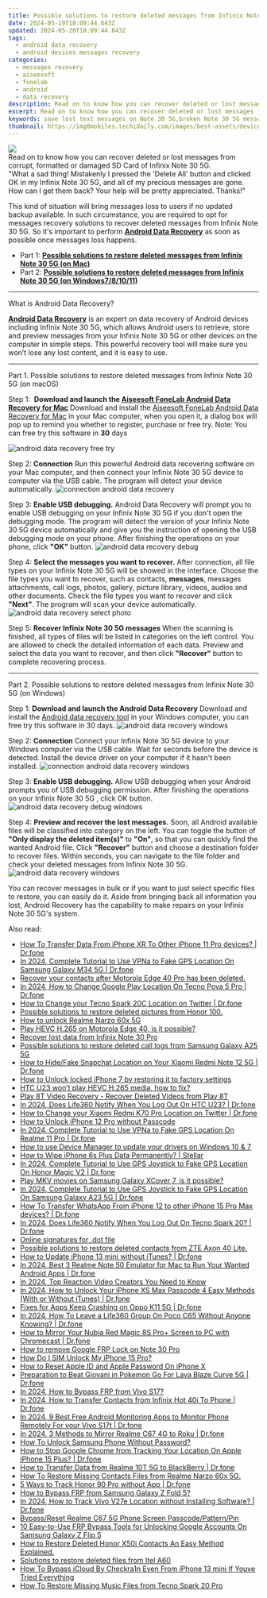 ```yaml
---
title: Possible solutions to restore deleted messages from Infinix Note 30 5G
date: 2024-05-19T18:09:44.643Z
updated: 2024-05-20T18:09:44.643Z
tags: 
  - android data recovery
  - android devices messages recovery
categories: 
  - messages recovery
  - aiseesoft
  - fonelab
  - android
  - data recovery
description: Read on to know how you can recover deleted or lost messages from corrupt, formatted or damaged SD Card of Infinix Note 30 5G.
excerpt: Read on to know how you can recover deleted or lost messages from corrupt, formatted or damaged SD Card of Infinix Note 30 5G.
keywords: save lost text messages on Note 30 5G,broken Note 30 5G messages recovery solution,broken Infinix text messages recovery solution,Regain missing messages on Note 30 5G,Unerase text messages from Infinix,Infinix Note 30 5G messages recovery,Note 30 5G retrieve deleted messages,Infinix Note 30 5G retrieve deleted messages,how do i recover messages on Infinix,does the Infinix have a backup for deleted messages,how can i get messages back on Infinix Note 30 5G,Note 30 5G delete messages recover
thumbnail: https://img0mobiles.techidaily.com/images/best-assets/devices/infinix/infinix-note-30-5g/2.jpg
---
```


<img src="https://img0mobiles.techidaily.com/images/best-assets/devices/infinix/infinix-note-30-5g/2.jpg" class="atpl-imgstyle"  />

<div class="atpl-content atpl-for-fonelab-android recover-messages">

<div class="atpl-post-description-part-1">
Read on to know how you can recover deleted or lost messages from corrupt, formatted or damaged SD Card of Infinix Note 30 5G.
</div>




<div class="atpl-post-description-part-2">
<div class="tpl-content-sub-paragraph-question">
  "What a sad thing! Mistakenly I pressed the 'Delete All' button and clicked OK in my Infinix Note 30 5G, and all of my precious messages are gone. How can I get them back? Your help will be pretty appreciated. Thanks!"
</div>
<div class="tpl-content-sub-paragraph-content">
  <p>
    This kind of situation will bring messages loss to users if no updated backup available. In such circumstance, you are required to opt for messages recovery solutions to recover deleted messages from Infinix Note 30 5G. So it's important to perform <a href="https://tools.techidaily.com/aiseesoft-android-data-recovery/" ><strong>Android Data Recovery</strong></a> as soon as possible once messages loss happens.
  </p>
</div>
</div>

<ul>
  <li>Part 1: <strong><a href="#p1">Possible solutions to restore deleted messages from Infinix Note 30 5G (on Mac)</a></strong></li>
  <li>Part 2: <strong><a href="#p2">Possible solutions to restore deleted messages from Infinix Note 30 5G (on Windows7/8/10/11)</a></strong></li>
</ul>

<hr>
<div class="atpl-post-description-part-3">
<div class="tpl-content-sub-paragraph-title">
  What is Android Data Recovery?
</div>
<div class="tpl-content-sub-paragraph-content">
  <p>
      <a href="https://tools.techidaily.com/aiseesoft-android-data-recovery/" ><strong>Android Data Recovery</strong></a> is an expert on data recovery of Android devices including Infinix Note 30 5G, which allows Android users to retrieve, store and preview messages from your Infinix Note 30 5G or other devices on the computer in simple steps. This powerful recovery tool will make sure you won’t lose any lost content, and it is easy to use.
  </p>
</div>
</div>


<!-- Part 1 -->
<a id="p1" name="p1" ></a><hr>

<div>
  <span class="atpl-step-part-style">Part 1. Possible solutions to restore deleted messages from Infinix Note 30 5G (on macOS)</span>
</div>  

<span class="atpl-stepstyle-a"><span>Step 1: </span></span> <strong>Download and launch the <a href="https://tools.techidaily.com/aiseesoft-android-data-recovery-for-mac/" >Aiseesoft FoneLab Android Data Recovery for Mac</a></strong>
Download and install the <a href="https://tools.techidaily.com/aiseesoft-android-data-recovery-for-mac/" >Aiseesoft FoneLab Android Data Recovery for Mac</a> in your Mac computer, when you open it, a dialog box will pop up to remind you whether to register, purchase or free try.
Note: You can free try this software in <strong>30</strong> days

<img src="https://tools.techidaily.com/images/apps/aiseesoft/android-data-recovery/mac-free-try.png" class="atpl-imgstyle" alt="android data recovery free try" />

<span class="atpl-stepstyle-a"><span>Step 2: </span></span> <strong>Connection</strong>
Run this powerful Android data recovering software on your Mac computer, and then connect your Infinix Note 30 5G device to computer via the USB cable. The program will detect your device automatically.
<img src="https://tools.techidaily.com/images/apps/aiseesoft/android-data-recovery/mac-connection-interface.jpg" class="atpl-imgstyle" alt="connection android data recovery" />

<span class="atpl-stepstyle-a"><span>Step 3: </span></span> <strong>Enable USB debugging.</strong>
Android Data Recovery will prompt you to enable USB debugging on your Infinix Note 30 5G  if you don't open the debugging mode. The program will detect the version of your Infinix Note 30 5G device automatically and give you the instruction of opening the USB debugging mode on your phone. After finishing the operations on your phone, click <strong>"OK"</strong> button.
<img src="https://tools.techidaily.com/images/apps/aiseesoft/android-data-recovery/mac-android-usb-debug.jpg"  class="atpl-imgstyle" alt="android data recovery debug" />

<span class="atpl-stepstyle-a"><span>Step 4: </span></span> <strong>Select the messages you want to recover.</strong>
After connection, all file types on your Infinix Note 30 5G will be showed in the interface. Choose the file types you want to recover, such as contacts, <strong>messages</strong>, messages attachments, call logs, photos, gallery, picture library, videos, audios and other documents. Check the file types you want to recover and click  <b>"Next"</b>. The program will scan your device automatically.
<img src="https://tools.techidaily.com/images/apps/aiseesoft/android-data-recovery/mac-choose-type-messages.jpg" class="atpl-imgstyle" alt="android data recovery select photo" />

<span class="atpl-stepstyle-a"><span>Step 5: </span></span> <strong>Recover Infinix Note 30 5G messages</strong>
When the scanning is finished, all types of files will be listed in categories on the left control. You are allowed to check the detailed information of each data. Preview and select the data you want to recover, and then click <b>"Recover"</b> button to complete recovering process.

<a id="p2" name="p2"></a><hr>

<div class="atpl-step-part-style">Part 2. Possible solutions to restore deleted messages from Infinix Note 30 5G (on Windows)</div>

<span class="atpl-stepstyle-a"><span>Step 1: </span></span> <strong>Download and launch the Android Data Recovery</strong>
Download and install the <a href="https://tools.techidaily.com/aiseesoft-android-data-recovery-for-win/" >Android data recovery tool</a> in your Windows computer, you can free try this software in 30 days.
<img src="https://tools.techidaily.com/images/apps/aiseesoft/android-data-recovery/win-start-interface.png"  class="atpl-imgstyle" alt="android data recovery windows" />

<span class="atpl-stepstyle-a"><span>Step 2: </span></span> <strong>Connection</strong>
Connect your Infinix Note 30 5G device to your Windows computer via the USB cable. Wait for seconds before the device is detected. Install the device driver on your computer if it hasn't been installed.
<img src="https://tools.techidaily.com/images/apps/aiseesoft/android-data-recovery/win-connection-interface.png" class="atpl-imgstyle" alt="connection android data recovery windows" />

<span class="atpl-stepstyle-a"><span>Step 3: </span></span> <strong>Enable USB debugging.</strong>
Allow USB debugging when your Android prompts you of USB debugging permission. After finishing the operations on your Infinix Note 30 5G , click OK button.
<img src="https://tools.techidaily.com/images/apps/aiseesoft/android-data-recovery/win-android-usb-debug.png" class="atpl-imgstyle" alt="android data recovery debug windows" />

<span class="atpl-stepstyle-a"><span>Step 4: </span></span> <strong>Preview and recover the lost messages.</strong>
Soon, all Android available files will be classified into category on the left. You can toggle the button of <b>"Only display the deleted item(s)"</b> to <b>"On"</b>, so that you can quickly find the wanted Android file. Click <b>"Recover"</b> button and choose a destination folder to recover files. Within seconds, you can navigate to the file folder and check your deleted messages from Infinix Note 30 5G.
<img src="https://tools.techidaily.com/images/apps/aiseesoft/android-data-recovery/win-recover-messages.jpg" class="atpl-imgstyle" alt="android data recovery windows" />

<div class="atpl-post-description-part-4">
<div class="tpl-content-sub-paragraph-normal">
    <p>
        You can recover messages in bulk or if you want to just select specific files to restore, you can easily do it. Aside from bringing back all information you lost, Android Recovery has the capability to make repairs on your Infinix Note 30 5G's system.
    </p>
</div>
</div>

<ins class="adsbygoogle"
     style="display:block"
     data-ad-client="ca-pub-7571918770474297"
     data-ad-slot="8358498916"
     data-ad-format="auto"
     data-full-width-responsive="true"></ins>



</div>
<ins class="adsbygoogle"
    style="display:block"
    data-ad-format="autorelaxed"
    data-ad-client="ca-pub-7571918770474297"
    data-ad-slot="1223367746"></ins>

<span class="atpl-alsoreadstyle">Also read:</span>
<div><ul>
<li><a href="https://review-topics.techidaily.com/how-to-transfer-data-from-iphone-xr-to-other-iphone-11-pro-devices-drfone-by-drfone-transfer-data-from-ios-transfer-data-from-ios/"><u>How To Transfer Data From iPhone XR To Other iPhone 11 Pro devices? | Dr.fone</u></a></li>
<li><a href="https://review-topics.techidaily.com/in-2024-complete-tutorial-to-use-vpna-to-fake-gps-location-on-samsung-galaxy-m34-5g-drfone-by-drfone-virtual-android/"><u>In 2024, Complete Tutorial to Use VPNa to Fake GPS Location On Samsung Galaxy M34 5G | Dr.fone</u></a></li>
<li><a href="https://review-topics.techidaily.com/recover-your-contacts-after-motorola-edge-40-pro-has-been-deleted-by-fonelab-android-recover-contacts/"><u>Recover your contacts after Motorola Edge 40 Pro has been deleted.</u></a></li>
<li><a href="https://review-topics.techidaily.com/in-2024-how-to-change-google-play-location-on-tecno-pova-5-pro-drfone-by-drfone-virtual-android/"><u>In 2024, How to Change Google Play Location On Tecno Pova 5 Pro | Dr.fone</u></a></li>
<li><a href="https://review-topics.techidaily.com/how-to-change-your-tecno-spark-20c-location-on-twitter-drfone-by-drfone-virtual-android/"><u>How to Change your Tecno Spark 20C Location on Twitter | Dr.fone</u></a></li>
<li><a href="https://review-topics.techidaily.com/possible-solutions-to-restore-deleted-pictures-from-honor-100-by-fonelab-android-recover-pictures/"><u>Possible solutions to restore deleted pictures from Honor 100.</u></a></li>
<li><a href="https://review-topics.techidaily.com/how-to-unlock-realme-narzo-60x-5g-by-drfone-android-unlock-android-unlock/"><u>How to unlock Realme Narzo 60x 5G</u></a></li>
<li><a href="https://review-topics.techidaily.com/play-hevc-h-265-on-motorola-edge-40-is-it-possible-by-aiseesoft-video-converter-play-hevc-video-on-android/"><u>Play HEVC H.265 on Motorola Edge 40, is it possible?</u></a></li>
<li><a href="https://review-topics.techidaily.com/recover-lost-data-from-infinix-note-30-pro-by-fonelab-android-recover-data/"><u>Recover lost data from Infinix Note 30 Pro</u></a></li>
<li><a href="https://review-topics.techidaily.com/possible-solutions-to-restore-deleted-call-logs-from-samsung-galaxy-a25-5g-by-fonelab-android-recover-call-logs/"><u>Possible solutions to restore deleted call logs from Samsung Galaxy A25 5G</u></a></li>
<li><a href="https://review-topics.techidaily.com/how-to-hidefake-snapchat-location-on-your-xiaomi-redmi-note-12-5g-drfone-by-drfone-virtual-android/"><u>How to Hide/Fake Snapchat Location on Your Xiaomi Redmi Note 12 5G | Dr.fone</u></a></li>
<li><a href="https://review-topics.techidaily.com/how-to-unlock-locked-iphone-7-by-restoring-it-to-factory-settings-by-drfone-ios-unlock-ios-unlock/"><u>How to Unlock locked iPhone 7 by restoring it to factory settings</u></a></li>
<li><a href="https://review-topics.techidaily.com/htc-u23-won-t-play-hevc-h-265-media-how-to-fix-by-aiseesoft-video-converter-play-hevc-video-on-android/"><u>HTC U23 won’t play HEVC H.265 media, how to fix? </u></a></li>
<li><a href="https://review-topics.techidaily.com/play-8t-video-recovery-recover-deleted-videos-from-play-8t-by-fonelab-android-recover-video/"><u>Play 8T Video Recovery - Recover Deleted Videos from Play 8T</u></a></li>
<li><a href="https://review-topics.techidaily.com/in-2024-does-life360-notify-when-you-log-out-on-htc-u23-drfone-by-drfone-virtual-android/"><u>In 2024, Does Life360 Notify When You Log Out On HTC U23? | Dr.fone</u></a></li>
<li><a href="https://review-topics.techidaily.com/how-to-change-your-xiaomi-redmi-k70-pro-location-on-twitter-drfone-by-drfone-virtual-android/"><u>How to Change your Xiaomi Redmi K70 Pro Location on Twitter | Dr.fone</u></a></li>
<li><a href="https://review-topics.techidaily.com/how-to-unlock-iphone-12-pro-without-passcode-by-drfone-ios-unlock-ios-unlock/"><u>How to Unlock iPhone 12 Pro without Passcode</u></a></li>
<li><a href="https://review-topics.techidaily.com/in-2024-complete-tutorial-to-use-vpna-to-fake-gps-location-on-realme-11-pro-drfone-by-drfone-virtual-android/"><u>In 2024, Complete Tutorial to Use VPNa to Fake GPS Location On Realme 11 Pro | Dr.fone</u></a></li>
<li><a href="https://review-topics.techidaily.com/how-to-use-device-manager-to-update-your-drivers-on-windows-10-and-7-by-drivereasy-guide/"><u>How to use Device Manager to update your drivers on Windows 10 & 7</u></a></li>
<li><a href="https://review-topics.techidaily.com/how-to-wipe-iphone-6s-plus-data-permanently-stellar-by-stellar-data-recovery-ios-iphone-data-recovery/"><u>How to Wipe iPhone 6s Plus Data Permanently? | Stellar</u></a></li>
<li><a href="https://review-topics.techidaily.com/in-2024-complete-tutorial-to-use-gps-joystick-to-fake-gps-location-on-honor-magic-v2-drfone-by-drfone-virtual-android/"><u>In 2024, Complete Tutorial to Use GPS Joystick to Fake GPS Location On Honor Magic V2 | Dr.fone</u></a></li>
<li><a href="https://review-topics.techidaily.com/play-mkv-movies-on-samsung-galaxy-xcover-7-is-it-possible-by-aiseesoft-video-converter-play-mkv-on-android/"><u>Play MKV movies on Samsung Galaxy XCover 7, is it possible?</u></a></li>
<li><a href="https://review-topics.techidaily.com/in-2024-complete-tutorial-to-use-gps-joystick-to-fake-gps-location-on-samsung-galaxy-a23-5g-drfone-by-drfone-virtual-android/"><u>In 2024, Complete Tutorial to Use GPS Joystick to Fake GPS Location On Samsung Galaxy A23 5G | Dr.fone</u></a></li>
<li><a href="https://review-topics.techidaily.com/how-to-transfer-whatsapp-from-iphone-12-to-other-iphone-15-pro-max-devices-drfone-by-drfone-transfer-whatsapp-from-ios-transfer-whatsapp-from-ios/"><u>How To Transfer WhatsApp From iPhone 12 to other iPhone 15 Pro Max devices? | Dr.fone</u></a></li>
<li><a href="https://review-topics.techidaily.com/in-2024-does-life360-notify-when-you-log-out-on-tecno-spark-20-drfone-by-drfone-virtual-android/"><u>In 2024, Does Life360 Notify When You Log Out On Tecno Spark 20? | Dr.fone</u></a></li>
<li><a href="https://review-topics.techidaily.com/online-signatures-for-dot-file-by-ldigisigner-sign-a-word-sign-a-word/"><u>Online signatures for .dot file</u></a></li>
<li><a href="https://review-topics.techidaily.com/possible-solutions-to-restore-deleted-contacts-from-zte-axon-40-lite-by-fonelab-android-recover-contacts/"><u>Possible solutions to restore deleted contacts from ZTE Axon 40 Lite.</u></a></li>
<li><a href="https://review-topics.techidaily.com/how-to-update-iphone-13-mini-without-itunes-drfone-by-drfone-ios-system-repair-ios-system-repair/"><u>How to Update iPhone 13 mini without iTunes? | Dr.fone</u></a></li>
<li><a href="https://screen-mirror.techidaily.com/in-2024-best-3-realme-note-50-emulator-for-mac-to-run-your-wanted-android-apps-drfone-by-drfone-android/"><u>In 2024, Best 3 Realme Note 50 Emulator for Mac to Run Your Wanted Android Apps | Dr.fone</u></a></li>
<li><a href="https://ai-vdieo-software.techidaily.com/in-2024-top-reaction-video-creators-you-need-to-know/"><u>In 2024, Top Reaction Video Creators You Need to Know</u></a></li>
<li><a href="https://iphone-unlock.techidaily.com/in-2024-how-to-unlock-your-iphone-xs-max-passcode-4-easy-methods-with-or-without-itunes-drfone-by-drfone-ios/"><u>In 2024, How to Unlock Your iPhone XS Max Passcode 4 Easy Methods (With or Without iTunes) | Dr.fone</u></a></li>
<li><a href="https://howto.techidaily.com/fixes-for-apps-keep-crashing-on-oppo-k11-5g-drfone-by-drfone-fix-android-problems-fix-android-problems/"><u>Fixes for Apps Keep Crashing on Oppo K11 5G | Dr.fone</u></a></li>
<li><a href="https://location-social.techidaily.com/in-2024-how-to-leave-a-life360-group-on-poco-c65-without-anyone-knowing-drfone-by-drfone-virtual-android/"><u>In 2024, How To Leave a Life360 Group On Poco C65 Without Anyone Knowing? | Dr.fone</u></a></li>
<li><a href="https://screen-mirror.techidaily.com/how-to-mirror-your-nubia-red-magic-8s-proplus-screen-to-pc-with-chromecast-drfone-by-drfone-android/"><u>How to Mirror Your Nubia Red Magic 8S Pro+ Screen to PC with Chromecast | Dr.fone</u></a></li>
<li><a href="https://blog-min.techidaily.com/how-to-remove-google-frp-lock-on-note-30-pro-by-drfone-android-unlock-remove-google-frp/"><u>How to remove Google FRP Lock on Note 30 Pro</u></a></li>
<li><a href="https://sim-unlock.techidaily.com/how-do-i-sim-unlock-my-iphone-15-pro-by-drfone-ios/"><u>How Do I SIM Unlock My iPhone 15 Pro?</u></a></li>
<li><a href="https://apple-account.techidaily.com/how-to-reset-apple-id-and-apple-password-on-iphone-x-by-drfone-ios/"><u>How to Reset Apple ID and Apple Password On iPhone X</u></a></li>
<li><a href="https://android-pokemon-go.techidaily.com/preparation-to-beat-giovani-in-pokemon-go-for-lava-blaze-curve-5g-drfone-by-drfone-virtual-android/"><u>Preparation to Beat Giovani in Pokemon Go For Lava Blaze Curve 5G | Dr.fone</u></a></li>
<li><a href="https://bypass-frp.techidaily.com/in-2024-how-to-bypass-frp-from-vivo-s17-by-drfone-android/"><u>In 2024, How to Bypass FRP from Vivo S17?</u></a></li>
<li><a href="https://android-transfer.techidaily.com/in-2024-how-to-transfer-contacts-from-infinix-hot-40i-to-phone-drfone-by-drfone-transfer-from-android-transfer-from-android/"><u>In 2024, How to Transfer Contacts from Infinix Hot 40i To Phone | Dr.fone</u></a></li>
<li><a href="https://android-location.techidaily.com/in-2024-9-best-free-android-monitoring-apps-to-monitor-phone-remotely-for-your-vivo-s17t-drfone-by-drfone-virtual/"><u>In 2024, 9 Best Free Android Monitoring Apps to Monitor Phone Remotely For your Vivo S17t | Dr.fone</u></a></li>
<li><a href="https://screen-mirror.techidaily.com/in-2024-3-methods-to-mirror-realme-c67-4g-to-roku-drfone-by-drfone-android/"><u>In 2024, 3 Methods to Mirror Realme C67 4G to Roku | Dr.fone</u></a></li>
<li><a href="https://android-unlock.techidaily.com/how-to-unlock-samsung-phone-without-password-by-drfone-android/"><u>How To Unlock Samsung Phone Without Password?</u></a></li>
<li><a href="https://fake-location.techidaily.com/how-to-stop-google-chrome-from-tracking-your-location-on-apple-iphone-15-plus-drfone-by-drfone-virtual-ios/"><u>How to Stop Google Chrome from Tracking Your Location On Apple iPhone 15 Plus? | Dr.fone</u></a></li>
<li><a href="https://android-transfer.techidaily.com/how-to-transfer-data-from-realme-10t-5g-to-blackberry-drfone-by-drfone-transfer-from-android-transfer-from-android/"><u>How to Transfer Data from Realme 10T 5G to BlackBerry | Dr.fone</u></a></li>
<li><a href="https://blog-min.techidaily.com/how-to-restore-missing-contacts-files-from-realme-narzo-60x-5g-by-fonelab-android-recover-contacts/"><u>How To  Restore Missing Contacts Files from Realme Narzo 60x 5G.</u></a></li>
<li><a href="https://android-location-track.techidaily.com/5-ways-to-track-honor-90-pro-without-app-drfone-by-drfone-virtual-android/"><u>5 Ways to Track Honor 90 Pro without App | Dr.fone</u></a></li>
<li><a href="https://android-frp.techidaily.com/how-to-bypass-frp-from-samsung-galaxy-z-fold-5-by-drfone-android/"><u>How to Bypass FRP from Samsung Galaxy Z Fold 5?</u></a></li>
<li><a href="https://android-location-track.techidaily.com/in-2024-how-to-track-vivo-v27e-location-without-installing-software-drfone-by-drfone-virtual-android/"><u>In 2024, How to Track Vivo V27e Location without Installing Software? | Dr.fone</u></a></li>
<li><a href="https://phone-solutions.techidaily.com/bypass-reset-realme-c67-5g-phone-screen-passcode-pattern-pin-by-drfone-android-unlock-android-unlock/"><u>Bypass/Reset Realme C67 5G Phone Screen Passcode/Pattern/Pin</u></a></li>
<li><a href="https://android-unlock.techidaily.com/10-easy-to-use-frp-bypass-tools-for-unlocking-google-accounts-on-samsung-galaxy-z-flip-5-by-drfone-android/"><u>10 Easy-to-Use FRP Bypass Tools for Unlocking Google Accounts On Samsung Galaxy Z Flip 5</u></a></li>
<li><a href="https://blog-min.techidaily.com/how-to-restore-deleted-honor-x50i-contacts-an-easy-method-explained-by-fonelab-android-recover-contacts/"><u>How to Restore Deleted Honor X50i Contacts  An Easy Method Explained.</u></a></li>
<li><a href="https://techidaily.com/solutions-to-restore-deleted-files-from-itel-a60-by-fonelab-android-recover-data/"><u>Solutions to restore deleted files from Itel A60</u></a></li>
<li><a href="https://activate-lock.techidaily.com/how-to-bypass-icloud-by-checkra1n-even-from-iphone-13-mini-if-youve-tried-everything-by-drfone-ios/"><u>How To Bypass iCloud By Checkra1n Even From iPhone 13 mini If Youve Tried Everything</u></a></li>
<li><a href="https://blog-min.techidaily.com/how-to-restore-missing-music-files-from-tecno-spark-20-pro-by-fonelab-android-recover-music/"><u>How To  Restore Missing Music Files from Tecno Spark 20 Pro</u></a></li>
</ul></div>



